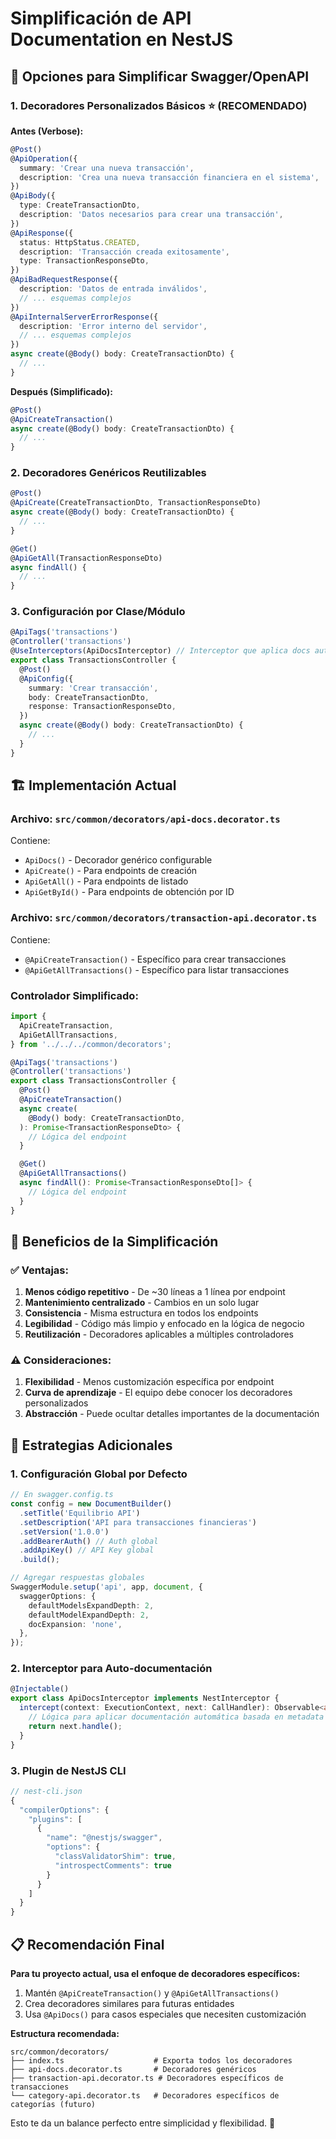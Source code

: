 # Simplificación de API Documentation en NestJS

## 🔧 Opciones para Simplificar Swagger/OpenAPI

### 1. **Decoradores Personalizados Básicos** ⭐ (RECOMENDADO)

**Antes (Verbose):**

```typescript
@Post()
@ApiOperation({
  summary: 'Crear una nueva transacción',
  description: 'Crea una nueva transacción financiera en el sistema',
})
@ApiBody({
  type: CreateTransactionDto,
  description: 'Datos necesarios para crear una transacción',
})
@ApiResponse({
  status: HttpStatus.CREATED,
  description: 'Transacción creada exitosamente',
  type: TransactionResponseDto,
})
@ApiBadRequestResponse({
  description: 'Datos de entrada inválidos',
  // ... esquemas complejos
})
@ApiInternalServerErrorResponse({
  description: 'Error interno del servidor',
  // ... esquemas complejos
})
async create(@Body() body: CreateTransactionDto) {
  // ...
}
```

**Después (Simplificado):**

```typescript
@Post()
@ApiCreateTransaction()
async create(@Body() body: CreateTransactionDto) {
  // ...
}
```

### 2. **Decoradores Genéricos Reutilizables**

```typescript
@Post()
@ApiCreate(CreateTransactionDto, TransactionResponseDto)
async create(@Body() body: CreateTransactionDto) {
  // ...
}

@Get()
@ApiGetAll(TransactionResponseDto)
async findAll() {
  // ...
}
```

### 3. **Configuración por Clase/Módulo**

```typescript
@ApiTags('transactions')
@Controller('transactions')
@UseInterceptors(ApiDocsInterceptor) // Interceptor que aplica docs automáticamente
export class TransactionsController {
  @Post()
  @ApiConfig({
    summary: 'Crear transacción',
    body: CreateTransactionDto,
    response: TransactionResponseDto,
  })
  async create(@Body() body: CreateTransactionDto) {
    // ...
  }
}
```

## 🏗️ Implementación Actual

### **Archivo: `src/common/decorators/api-docs.decorator.ts`**

Contiene:

- `ApiDocs()` - Decorador genérico configurable
- `ApiCreate()` - Para endpoints de creación
- `ApiGetAll()` - Para endpoints de listado
- `ApiGetById()` - Para endpoints de obtención por ID

### **Archivo: `src/common/decorators/transaction-api.decorator.ts`**

Contiene:

- `@ApiCreateTransaction()` - Específico para crear transacciones
- `@ApiGetAllTransactions()` - Específico para listar transacciones

### **Controlador Simplificado:**

```typescript
import {
  ApiCreateTransaction,
  ApiGetAllTransactions,
} from '../../../common/decorators';

@ApiTags('transactions')
@Controller('transactions')
export class TransactionsController {
  @Post()
  @ApiCreateTransaction()
  async create(
    @Body() body: CreateTransactionDto,
  ): Promise<TransactionResponseDto> {
    // Lógica del endpoint
  }

  @Get()
  @ApiGetAllTransactions()
  async findAll(): Promise<TransactionResponseDto[]> {
    // Lógica del endpoint
  }
}
```

## 🎯 Beneficios de la Simplificación

### ✅ **Ventajas:**

1. **Menos código repetitivo** - De ~30 líneas a 1 línea por endpoint
2. **Mantenimiento centralizado** - Cambios en un solo lugar
3. **Consistencia** - Misma estructura en todos los endpoints
4. **Legibilidad** - Código más limpio y enfocado en la lógica de negocio
5. **Reutilización** - Decoradores aplicables a múltiples controladores

### ⚠️ **Consideraciones:**

1. **Flexibilidad** - Menos customización específica por endpoint
2. **Curva de aprendizaje** - El equipo debe conocer los decoradores personalizados
3. **Abstracción** - Puede ocultar detalles importantes de la documentación

## 🚀 Estrategias Adicionales

### **1. Configuración Global por Defecto**

```typescript
// En swagger.config.ts
const config = new DocumentBuilder()
  .setTitle('Equilibrio API')
  .setDescription('API para transacciones financieras')
  .setVersion('1.0.0')
  .addBearerAuth() // Auth global
  .addApiKey() // API Key global
  .build();

// Agregar respuestas globales
SwaggerModule.setup('api', app, document, {
  swaggerOptions: {
    defaultModelsExpandDepth: 2,
    defaultModelExpandDepth: 2,
    docExpansion: 'none',
  },
});
```

### **2. Interceptor para Auto-documentación**

```typescript
@Injectable()
export class ApiDocsInterceptor implements NestInterceptor {
  intercept(context: ExecutionContext, next: CallHandler): Observable<any> {
    // Lógica para aplicar documentación automática basada en metadata
    return next.handle();
  }
}
```

### **3. Plugin de NestJS CLI**

```typescript
// nest-cli.json
{
  "compilerOptions": {
    "plugins": [
      {
        "name": "@nestjs/swagger",
        "options": {
          "classValidatorShim": true,
          "introspectComments": true
        }
      }
    ]
  }
}
```

## 📋 Recomendación Final

**Para tu proyecto actual, usa el enfoque de decoradores específicos:**

1. Mantén `@ApiCreateTransaction()` y `@ApiGetAllTransactions()`
2. Crea decoradores similares para futuras entidades
3. Usa `@ApiDocs()` para casos especiales que necesiten customización

**Estructura recomendada:**

```
src/common/decorators/
├── index.ts                    # Exporta todos los decoradores
├── api-docs.decorator.ts       # Decoradores genéricos
├── transaction-api.decorator.ts # Decoradores específicos de transacciones
└── category-api.decorator.ts   # Decoradores específicos de categorías (futuro)
```

Esto te da un balance perfecto entre simplicidad y flexibilidad. 🎯
